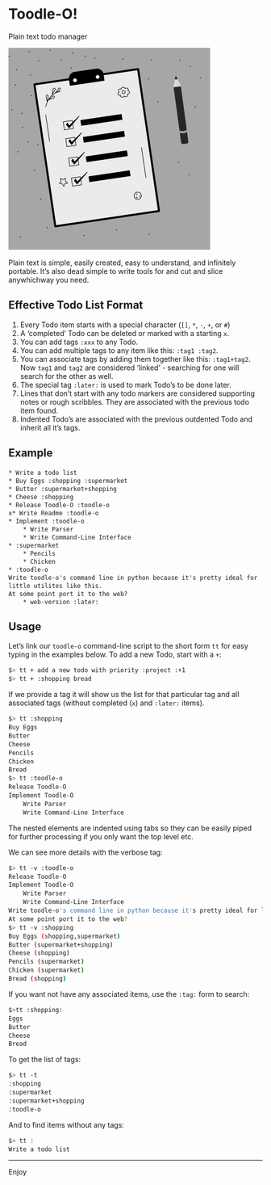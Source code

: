 # Toodle-O!

Plain text todo manager

![icon](./toodle-o.png)

Plain text is simple, easily created, easy to understand, and infinitely portable. It’s also dead simple to write tools for and cut and slice anywhichway you need.

## Effective Todo List Format

1. Every Todo item starts with a special character (`[]`, `*`, `-`, `+`, or `#`)
2. A ‘completed’ Todo can be deleted or marked with a starting `x`.
3. You can add tags `:xxx` to any Todo.
4. You can add multiple tags to any item like this: `:tag1 :tag2`. 
5. You can associate tags by adding them together like this: `:tag1+tag2`. Now `tag1` and `tag2` are considered ‘linked’ - searching for one will search for the other as well.
6. The special tag `:later:` is used to mark Todo’s to be done later.
7. Lines that don’t start with any todo markers are considered supporting notes or rough scribbles. They are associated with the previous todo item found.
8. Indented Todo’s are associated with the previous outdented Todo and inherit all it’s tags.

## Example

```
* Write a todo list
* Buy Eggs :shopping :supermarket
* Butter :supermarket+shopping
* Cheese :shopping
* Release Toodle-O :toodle-o
x* Write Readme :toodle-o
* Implement :toodle-o
	* Write Parser
	* Write Command-Line Interface
* :supermarket
	* Pencils
	* Chicken
* :toodle-o
Write toodle-o's command line in python because it's pretty ideal for little utilites like this.
At some point port it to the web?
	* web-version :later:
```

## Usage

Let’s link our `toodle-o` command-line script to the short form `tt` for easy typing in the examples below. To add a new Todo, start with a `+`:

```sh
$> tt + add a new todo with priority :project :+1
$> tt + :shopping bread
```

If we provide a tag it will show us the list for that particular tag and all associated tags (without completed (`x`) and `:later:` items).

```sh
$> tt :shopping
Buy Eggs
Butter
Cheese
Pencils
Chicken
Bread
$> tt :toodle-o
Release Toodle-O
Implement Toodle-O
	Write Parser
	Write Command-Line Interface
```

The nested elements are indented using tabs so they can be easily piped for further processing if you only want the top level etc.

We can see more details with the verbose tag:

```sh
$> tt -v :toodle-o
Release Toodle-O
Implement Toodle-O
	Write Parser
	Write Command-Line Interface
Write toodle-o's command line in python because it's pretty ideal for little utilites like this.
At some point port it to the web?
$> tt -v :shopping
Buy Eggs (shopping,supermarket)
Butter (supermarket+shopping)
Cheese (shopping)
Pencils (supermarket)
Chicken (supermarket)
Bread (shopping)
```

If you want not have any associated items, use the `:tag:` form to search:

```sh
$>tt :shopping:
Eggs
Butter
Cheese
Bread
```

To get the list of tags:

```sh
$> tt -t
:shopping
:supermarket
:supermarket+shopping
:toodle-o
```

And to find items without any tags:

```sh
$> tt :
Write a todo list
```

----

Enjoy